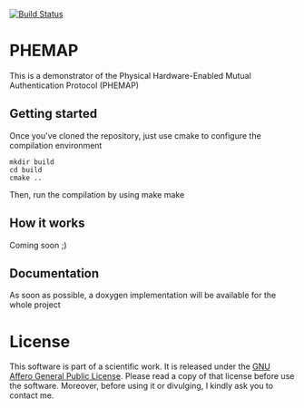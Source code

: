 [![Build Status](https://travis-ci.org/mariobarbareschi/phemap.svg?branch=master)](https://travis-ci.org/mariobarbareschi/phemap)
# PHEMAP
This is a demonstrator of the Physical Hardware-Enabled Mutual Authentication Protocol (PHEMAP)

## Getting started
Once you've cloned the repository, just use cmake to configure the compilation environment

    mkdir build
    cd build
    cmake ..

Then, run the compilation by using make
    make
    
## How it works
Coming soon ;)

## Documentation
As soon as possible, a doxygen implementation will be available for the whole project
    
# License
This software is part of a scientific work. It is released under the [GNU Affero General Public License](https://www.gnu.org/licenses/agpl-3.0.html). Please read a copy of that license before use the software.
Moreover, before using it or divulging, I kindly ask you to contact me.
